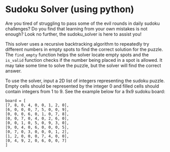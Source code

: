 # Sudoku Solver (using python)

Are you tired of struggling to pass some of the evil rounds in daily sudoku challenges? Do you find that learning from your own mistakes is not enough? Look no further, the sudoku_solver is here to assist you!

This solver uses a recursive backtracking algorithm to repeatedly try different numbers in empty spots to find the correct solution for the puzzle. The `find_empty` function helps the solver locate empty spots and the `is_valid` function checks if the number being placed in a spot is allowed. It may take some time to solve the puzzle, but the solver will find the correct answer.

To use the solver, input a 2D list of integers representing the sudoku puzzle. Empty cells should be represented by the integer 0 and filled cells should contain integers from 1 to 9. See the example below for a 9x9 sudoku board:


```
board = [
[7, 8, 0, 4, 0, 0, 1, 2, 0],
[6, 0, 0, 0, 7, 5, 0, 0, 9],
[0, 0, 0, 6, 0, 1, 0, 7, 8],
[0, 0, 7, 0, 4, 0, 2, 6, 0],
[0, 0, 1, 0, 5, 0, 9, 3, 0],
[9, 0, 4, 0, 6, 0, 0, 0, 5],
[0, 7, 0, 3, 0, 0, 0, 1, 2],
[1, 2, 0, 0, 0, 7, 4, 0, 0],
[0, 4, 9, 2, 0, 6, 0, 0, 7]
]
```
